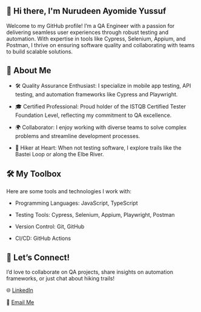 ## 👋 Hi there, I'm Nurudeen Ayomide Yussuf

Welcome to my GitHub profile! I’m a QA Engineer with a passion for delivering seamless user experiences through robust testing and automation. With expertise in tools like Cypress, Selenium, Appium, and Postman, I thrive on ensuring software quality and collaborating with teams to build scalable solutions.

##

## 🚀 About Me
- 🛠️ Quality Assurance Enthusiast: I specialize in mobile app testing, API testing, and automation frameworks like Cypress and Playwright.

- 🎓 Certified Professional: Proud holder of the ISTQB Certified Tester Foundation Level, reflecting my commitment to QA excellence.

- 🌍 Collaborator: I enjoy working with diverse teams to solve complex problems and streamline development processes.

- 🥾 Hiker at Heart: When not testing software, I explore trails like the Bastei Loop or along the Elbe River.

##

## 🛠️ My Toolbox
Here are some tools and technologies I work with:

- Programming Languages: JavaScript, TypeScript

- Testing Tools: Cypress, Selenium, Appium, Playwright, Postman

- Version Control: Git, GitHub

- CI/CD: GitHub Actions

##

## 📢 Let’s Connect!
I’d love to collaborate on QA projects, share insights on automation frameworks, or just chat about hiking trails!

🌐 [LinkedIn](https://www.linkedin.com/in/nurudeen-ayomide-yussuf/)

📧 [Email Me](yussufnurudeen870@gmail.com)

<!--
**Deen-2601/Deen-2601** is a ✨ _special_ ✨ repository because its `README.md` (this file) appears on your GitHub profile.

Here are some ideas to get you started:

- 🔭 I’m currently working on ...
- 🌱 I’m currently learning ...
- 👯 I’m looking to collaborate on ...
- 🤔 I’m looking for help with ...
- 💬 Ask me about ...
- 📫 How to reach me: ...
- 😄 Pronouns: ...
- ⚡ Fun fact: ...
-->
